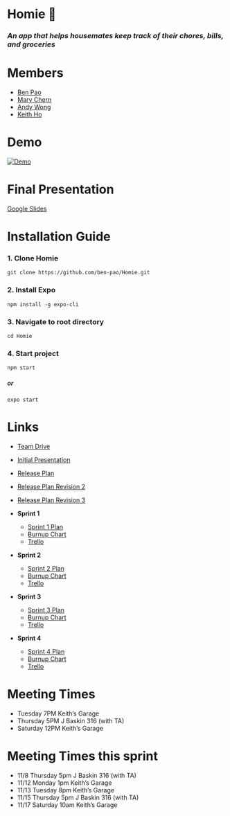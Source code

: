 # Homie :house_with_garden:

### *An app that helps housemates keep track of their chores, bills, and groceries*


# Members
- [Ben Pao](https://github.com/ben-pao)
- [Mary Chern](https://github.com/marychern)
- [Andy Wong](https://github.com/ankwwong)
- [Keith Ho](https://github.com/hkeithk)


# Demo
[![Demo](http://img.youtube.com/vi/H6YTE3IECxQ/0.jpg)](http://www.youtube.com/watch?v=H6YTE3IECxQ)


# Final Presentation
[Google Slides](https://docs.google.com/presentation/d/1Sgz9xZJIlzmjI_2VkdQ9nXXSGWo_aQn4NOHeKrpPMSo/edit?usp=sharing)


# Installation Guide

### 1. Clone Homie
```
git clone https://github.com/ben-pao/Homie.git
```

### 2. Install Expo
```
npm install -g expo-cli
```

### 3. Navigate to root directory
```
cd Homie
```

### 4. Start project
```
npm start
```
##### or
```
expo start
```


# Links
- [Team Drive](https://drive.google.com/drive/u/0/folders/0ADWe_V7lqyX1Uk9PVA)
- [Initial Presentation](https://docs.google.com/presentation/d/1sRWfeSazIiWJtqXJdJSJwQfQrMCYdjYDVDm9w8_U_a0/edit#slide=id.g43bf131c52_0_0)
- [Release Plan](./Documentation/Release%20Plan.pdf)
- [Release Plan Revision 2](https://docs.google.com/document/d/1VIZcv7crYUC-mKNP8F9Uwhx8CkHhZ5sWd6j_x3wr1iM)
- [Release Plan Revision 3](https://docs.google.com/document/d/19HNFfvREQPNnhf5dsSeJboe4tZy6XeVKxfysetb2Vuw)


- **Sprint 1**
  - [Sprint 1 Plan](https://docs.google.com/document/d/1ildubfSnFcw-ZvcTZYPCaSAQCZDYwR1Jf1NYpPwZe8s/edit)
  - [Burnup Chart](https://docs.google.com/spreadsheets/d/1cOyIWfDVUDsRCxxnLtiBYr6xgChQGFMq7fTJufYmN70/edit#gid=0)
  - [Trello](https://trello.com/b/Jpje3I1A/scrum-board)

- **Sprint 2**
  - [Sprint 2 Plan](https://docs.google.com/document/d/1mrbexXadrEBHCm88_GuY2eaah7tP5vma45VHQCvshxc/edit)
  - [Burnup Chart](https://docs.google.com/spreadsheets/d/1cOyIWfDVUDsRCxxnLtiBYr6xgChQGFMq7fTJufYmN70/edit#gid=0)
  - [Trello](https://trello.com/b/IMtZLVWB/sprint-2-scrum-board)

- **Sprint 3**
  - [Sprint 3 Plan](https://docs.google.com/document/d/1ojGWZYK6R4oVlezWKI_2_-phxne57fJ5jALS6AkF2I8)
  - [Burnup Chart](https://docs.google.com/spreadsheets/d/1rZOiwOhbMphA1m1ieavDncQGjJ5mpf-BHW9iI-H3Du0/edit#gid=0)
  - [Trello](https://trello.com/b/UOfoAKVH/sprint-3-scrum-board)

- **Sprint 4**
  - [Sprint 4 Plan](https://docs.google.com/document/d/1I_s88-6Yg74tjoLSzqI3ndNcrE1oFZkDaUCE6aRkpHc/edit)
  - [Burnup Chart](https://docs.google.com/spreadsheets/d/1dmUvTQFbQIoUt2eB0uOFEmYWR3evO-3JU2W6icIOLt4/edit#gid=0)
  - [Trello](https://trello.com/b/SSQiOTTP/sprint-4-scrum-board)


# Meeting Times
- Tuesday   7PM  Keith’s Garage
- Thursday  5PM  J Baskin 316 (with TA)
- Saturday 12PM  Keith’s Garage


# Meeting Times this sprint
- 11/8 Thursday 5pm J Baskin 316 (with TA)
-	11/12 Monday 1pm Keith’s Garage
-	11/13 Tuesday 8pm Keith’s Garage
-	11/15 Thursday 5pm J Baskin 316 (with TA)
-	11/17 Saturday  10am Keith’s Garage
